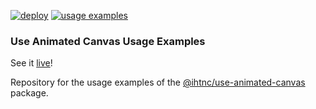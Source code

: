 [![deploy](https://github.com/ihtnc/use-animated-canvas/actions/workflows/deploy-samples.yml/badge.svg)](https://github.com/ihtnc/use-animated-canvas/actions/workflows/deploy-samples.yml)
[![usage examples](https://img.shields.io/website?url=https://ihtnc.github.io/use-animated-canvas/)](https://ihtnc.github.io/use-animated-canvas/)

### Use Animated Canvas Usage Examples

See it [live](https://ihtnc.github.io/use-animated-canvas/)!

Repository for the usage examples of the [@ihtnc/use-animated-canvas](https://www.npmjs.com/package/@ihtnc/use-animated-canvas) package.